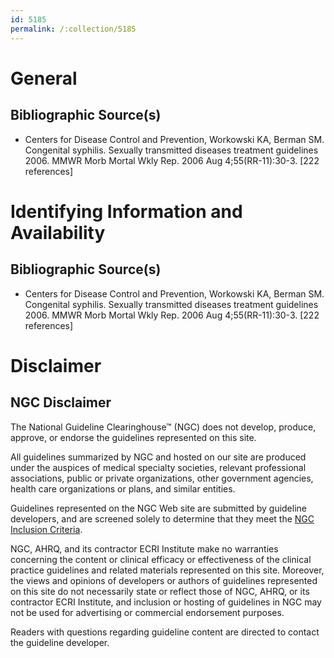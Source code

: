 ```yaml
---
id: 5185
permalink: /:collection/5185
---
```


# General

## Bibliographic Source(s)

- Centers for Disease Control and Prevention, Workowski KA, Berman SM. Congenital syphilis. Sexually transmitted diseases treatment guidelines 2006. MMWR Morb Mortal Wkly Rep. 2006 Aug 4;55(RR-11):30-3. [222 references]

# Identifying Information and Availability

## Bibliographic Source(s)

- Centers for Disease Control and Prevention, Workowski KA, Berman SM. Congenital syphilis. Sexually transmitted diseases treatment guidelines 2006. MMWR Morb Mortal Wkly Rep. 2006 Aug 4;55(RR-11):30-3. [222 references]

# Disclaimer

## NGC Disclaimer

The National Guideline Clearinghouse™ (NGC) does not develop, produce, approve, or endorse the guidelines represented on this site.

All guidelines summarized by NGC and hosted on our site are produced under the auspices of medical specialty societies, relevant professional associations, public or private organizations, other government agencies, health care organizations or plans, and similar entities.

Guidelines represented on the NGC Web site are submitted by guideline developers, and are screened solely to determine that they meet the [NGC Inclusion Criteria](/help-and-about/summaries/inclusion-criteria).

NGC, AHRQ, and its contractor ECRI Institute make no warranties concerning the content or clinical efficacy or effectiveness of the clinical practice guidelines and related materials represented on this site. Moreover, the views and opinions of developers or authors of guidelines represented on this site do not necessarily state or reflect those of NGC, AHRQ, or its contractor ECRI Institute, and inclusion or hosting of guidelines in NGC may not be used for advertising or commercial endorsement purposes.

Readers with questions regarding guideline content are directed to contact the guideline developer.

